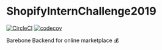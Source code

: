 # ShopifyInternChallenge2019
[![CircleCI](https://circleci.com/gh/chrismaltais/EcommerceAPI.svg?style=svg)](https://circleci.com/gh/chrismaltais/EcommerceAPI)
[![codecov](https://codecov.io/gh/chrismaltais/ShopifyInternChallenge2019/branch/master/graph/badge.svg)](https://codecov.io/gh/chrismaltais/ShopifyInternChallenge2019)

Barebone Backend for online marketplace :moneybag:
